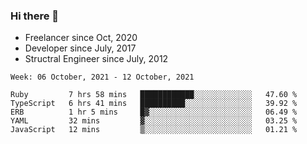### Hi there 👋

- Freelancer since Oct, 2020
- Developer since July, 2017
- Structral Engineer since July, 2012

<!--START_SECTION:waka-->
```text
Week: 06 October, 2021 - 12 October, 2021

Ruby         7 hrs 58 mins   ████████████░░░░░░░░░░░░░   47.60 % 
TypeScript   6 hrs 41 mins   ██████████░░░░░░░░░░░░░░░   39.92 % 
ERB          1 hr 5 mins     █▓░░░░░░░░░░░░░░░░░░░░░░░   06.49 % 
YAML         32 mins         ▓░░░░░░░░░░░░░░░░░░░░░░░░   03.25 % 
JavaScript   12 mins         ▒░░░░░░░░░░░░░░░░░░░░░░░░   01.21 % 
```
<!--END_SECTION:waka-->

